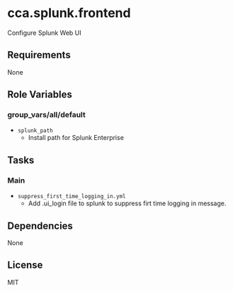cca.splunk.frontend
=========

Configure Splunk Web UI

Requirements
------------

None

Role Variables
--------------

### group_vars/all/default
* `splunk_path`
  * Install path for Splunk Enterprise


Tasks
------------

### Main
* `suppress_first_time_logging_in.yml`
  * Add .ui_login file to splunk to suppress firt time logging in message.

Dependencies
------------

None

License
-------

MIT